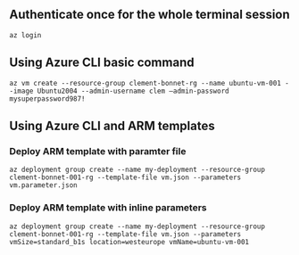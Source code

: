 ## Authenticate once for the whole terminal session
```
az login
```

## Using Azure CLI basic command
```
az vm create --resource-group clement-bonnet-rg --name ubuntu-vm-001 --image Ubuntu2004 --admin-username clem –admin-password mysuperpassword987!
```

## Using Azure CLI and ARM templates
### Deploy ARM template with paramter file
```
az deployment group create --name my-deployment --resource-group clement-bonnet-001-rg --template-file vm.json --parameters vm.parameter.json
```

### Deploy ARM template with inline parameters
```
az deployment group create --name my-deployment --resource-group  clement-bonnet-001-rg --template-file vm.json --parameters vmSize=standard_b1s location=westeurope vmName=ubuntu-vm-001
```
